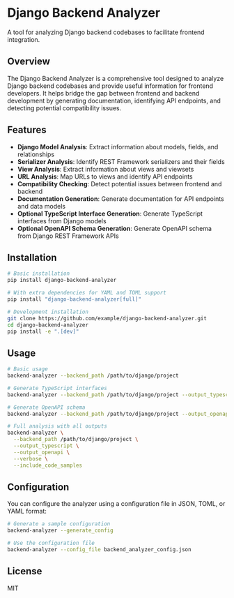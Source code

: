 # Django Backend Analyzer

A tool for analyzing Django backend codebases to facilitate frontend integration.

## Overview

The Django Backend Analyzer is a comprehensive tool designed to analyze Django backend codebases and provide useful information for frontend developers. It helps bridge the gap between frontend and backend development by generating documentation, identifying API endpoints, and detecting potential compatibility issues.

## Features

- **Django Model Analysis**: Extract information about models, fields, and relationships
- **Serializer Analysis**: Identify REST Framework serializers and their fields
- **View Analysis**: Extract information about views and viewsets
- **URL Analysis**: Map URLs to views and identify API endpoints
- **Compatibility Checking**: Detect potential issues between frontend and backend
- **Documentation Generation**: Generate documentation for API endpoints and data models
- **Optional TypeScript Interface Generation**: Generate TypeScript interfaces from Django models
- **Optional OpenAPI Schema Generation**: Generate OpenAPI schema from Django REST Framework APIs

## Installation

```bash
# Basic installation
pip install django-backend-analyzer

# With extra dependencies for YAML and TOML support
pip install "django-backend-analyzer[full]"

# Development installation
git clone https://github.com/example/django-backend-analyzer.git
cd django-backend-analyzer
pip install -e ".[dev]"
```

## Usage

```bash
# Basic usage
backend-analyzer --backend_path /path/to/django/project

# Generate TypeScript interfaces
backend-analyzer --backend_path /path/to/django/project --output_typescript

# Generate OpenAPI schema
backend-analyzer --backend_path /path/to/django/project --output_openapi

# Full analysis with all outputs
backend-analyzer \
  --backend_path /path/to/django/project \
  --output_typescript \
  --output_openapi \
  --verbose \
  --include_code_samples
```

## Configuration

You can configure the analyzer using a configuration file in JSON, TOML, or YAML format:

```bash
# Generate a sample configuration
backend-analyzer --generate_config

# Use the configuration file
backend-analyzer --config_file backend_analyzer_config.json
```

## License

MIT 